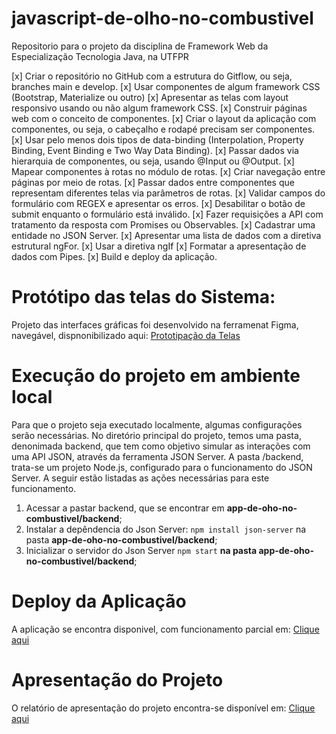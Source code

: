 # javascript-de-olho-no-combustivel

Repositorio para o projeto da disciplina de Framework Web da Especialização Tecnologia Java, na UTFPR

[x] Criar o repositório no GitHub com a estrutura do Gitflow, ou seja, branches main e develop.
[x] Usar componentes de algum framework CSS (Bootstrap, Materialize ou outro)
[x] Apresentar as telas com layout responsivo usando ou não algum framework CSS.
[x] Construir páginas web com o conceito de componentes.
[x] Criar o layout da aplicação com componentes, ou seja, o cabeçalho e rodapé precisam ser componentes.
[x] Usar pelo menos dois tipos de data-binding (Interpolation, Property Binding, Event Binding e Two Way Data Binding).
[x] Passar dados via hierarquia de componentes, ou seja, usando @Input ou @Output.
[x] Mapear componentes à rotas no módulo de rotas.
[x] Criar navegação entre páginas por meio de rotas.
[x] Passar dados entre componentes que representam diferentes telas via parâmetros de rotas.
[x] Validar campos do formulário com REGEX e apresentar os erros.
[x] Desabilitar o botão de submit enquanto o formulário está inválido.
[x] Fazer requisições a API com tratamento da resposta com Promises ou Observables.
[x] Cadastrar uma entidade no JSON Server.
[x] Apresentar uma lista de dados com a diretiva estrutural ngFor.
[x] Usar a diretiva ngIf
[x] Formatar a apresentação de dados com Pipes.
[x] Build e deploy da aplicação.

# Protótipo das telas do Sistema:

Projeto das interfaces gráficas foi desenvolvido na ferramenat Figma, navegável, dispnonibilizado aqui: [Prototipação da Telas](https://www.figma.com/proto/RDAtre2QIB9eHpWgnHI12H/Figma-basics?type=design&node-id=101-78&scaling=min-zoom&page-id=0%3A1&starting-point-node-id=101%3A78&show-proto-sidebar=1)

# Execução do projeto em ambiente local

Para que o projeto seja executado localmente, algumas configurações serão necessárias. No diretório principal do projeto, temos uma pasta, denonimada backend, que tem como objetivo simular as interações com uma API JSON, através da ferramenta JSON Server. A pasta /backend, trata-se um projeto Node.js, configurado para o funcionamento do JSON Server. A seguir estão listadas as ações necessárias para este funcionamento.

1.  Acessar a pastar backend, que se encontrar em **app-de-oho-no-combustivel/backend**;
2.  Instalar a depêndencia do Json Server: `npm install json-server` na pasta **app-de-oho-no-combustivel/backend**;
3.  Inicializar o servidor do Json Server `npm start` **na pasta app-de-oho-no-combustivel/backend**;

# Deploy da Aplicação

A aplicação se encontra disponivel, com funcionamento parcial em: [Clique aqui](https://haccosta.github.io/javascript-de-olho-no-combustivel/listarRegistroAbastecimento)

# Apresentação do Projeto

O relatório de apresentação do projeto encontra-se disponível em: [Clique aqui](relatorioFinalAngular.pdf)
